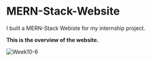# MERN-Stack-Website
I built a MERN-Stack Webiste for my internship project.

**This is the overview of the website.**


![Week10-6](https://github.com/miskan22/MERN-Stack-Website/assets/102086967/a8a1aee1-2e41-4154-bd2d-aec9b50a95f9)

